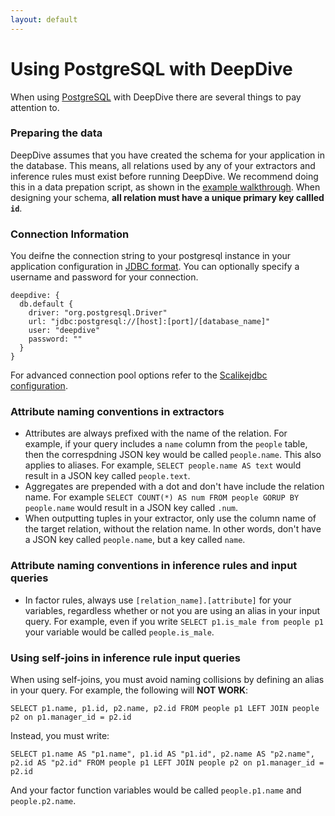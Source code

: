 ```yaml
---
layout: default
---
```


# Using PostgreSQL with DeepDive

When using [PostgreSQL](postgresql.org) with DeepDive there are several things to pay attention to.

### Preparing the data

DeepDive assumes that you have created the schema for your application in the database. This means, all relations used by any of your extractors and inference rules must exist before running DeepDive. We recommend doing this in a data prepation script, as shown in the [example walkthrough](example.html). When designing your schema, **all relation must have a unique primary key callled `id`**. 

### Connection Information

You deifne the connection string to your postgresql instance in your application configuration in [JDBC format](http://jdbc.postgresql.org/documentation/80/connect.html). You can optionally specify a username and password for your connection.
    
    deepdive: {
      db.default {
        driver: "org.postgresql.Driver"
        url: "jdbc:postgresql://[host]:[port]/[database_name]"
        user: "deepdive"
        password: ""
      }
    }

For advanced connection pool options refer to the [Scalikejdbc configuration](http://scalikejdbc.org/documentation/configuration.html).

### Attribute naming conventions in extractors

- Attributes are always prefixed with the name of the relation. For example, if your query includes a `name` column from the `people` table, then the correspdning JSON key would be called `people.name`. This also applies to aliases. For example, `SELECT people.name AS text` would result in a JSON key called `people.text`.
- Aggregates are prepended with a dot and don't have include the relation name. For example `SELECT COUNT(*) AS num FROM people GORUP BY people.name` would result in a JSON key called `.num`.
- When outputting tuples in your extractor, only use the column name of the target relation, without the relation name. In other words, don't have a JSON key called `people.name`, but a key called `name`.


### Attribute naming conventions in inference rules and input queries

- In factor rules, always use `[relation_name].[attribute]` for your variables, regardless whether or not you are using an alias in your input query. For example, even if you write `SELECT p1.is_male from people p1` your variable would be called `people.is_male`.

###  Using self-joins in inference rule input queries

When using self-joins, you must avoid naming collisions by defining an alias in your query. For example, the following will **NOT WORK**:

    SELECT p1.name, p1.id, p2.name, p2.id FROM people p1 LEFT JOIN people p2 on p1.manager_id = p2.id

Instead, you must write:

    SELECT p1.name AS "p1.name", p1.id AS "p1.id", p2.name AS "p2.name", p2.id AS "p2.id" FROM people p1 LEFT JOIN people p2 on p1.manager_id = p2.id

And your factor function variables would be called `people.p1.name` and `people.p2.name`.

